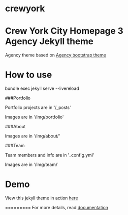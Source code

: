 # crewyork
Crew York City Homepage
    3   
Agency Jekyll theme
====================

Agency theme based on [Agency bootstrap theme ](https://startbootstrap.com/template-overviews/agency/)

# How to use

bundle exec jekyll serve --livereload

###Portfolio 

Portfolio projects are in '/_posts'

Images are in '/img/portfolio'

###About

Images are in '/img/about/'

###Team

Team members and info are in '_config.yml'

Images are in '/img/team/'


# Demo

View this jekyll theme in action [here](https://y7kim.github.io/agency-jekyll-theme)

=========
For more details, read [documentation](http://jekyllrb.com/)
